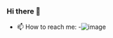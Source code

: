 ### Hi there 👋

<!--
**siddharth784/siddharth784** is a ✨ _special_ ✨ repository because its `README.md` (this file) appears on your GitHub profile.

Here are some ideas to get you started:

- 🔭 I’m currently working on ...
- 🌱 I’m currently learning ...
- 👯 I’m looking to collaborate on ...
- 🤔 I’m looking for help with ...
- 💬 Ask me about ...
- 📫 How to reach me: ...
- 😄 Pronouns: ...
- ⚡ Fun fact: ...
-->

- 📫 How to reach me:
-![image](https://user-images.githubusercontent.com/82464305/173545588-01b3e176-6610-433e-af44-0be3555daf03.png)
